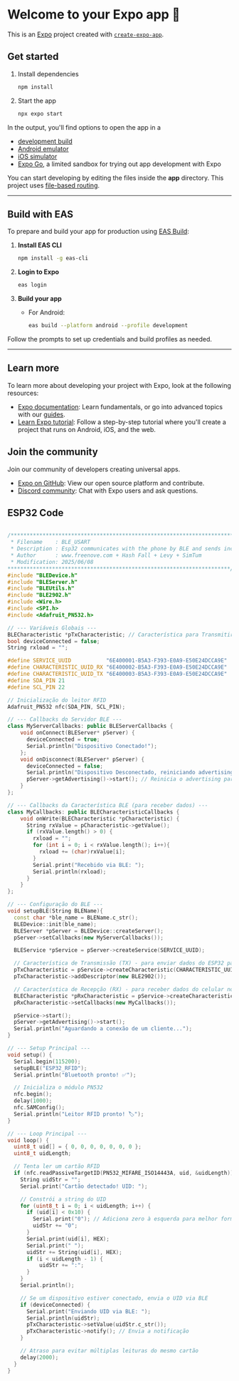 # Welcome to your Expo app 👋

This is an [Expo](https://expo.dev) project created with [`create-expo-app`](https://www.npmjs.com/package/create-expo-app).

## Get started

1. Install dependencies

    ```bash
    npm install
    ```

2. Start the app

    ```bash
    npx expo start
    ```

In the output, you'll find options to open the app in a

-   [development build](https://docs.expo.dev/develop/development-builds/introduction/)
-   [Android emulator](https://docs.expo.dev/workflow/android-studio-emulator/)
-   [iOS simulator](https://docs.expo.dev/workflow/ios-simulator/)
-   [Expo Go](https://expo.dev/go), a limited sandbox for trying out app development with Expo

You can start developing by editing the files inside the **app** directory. This project uses [file-based routing](https://docs.expo.dev/router/introduction).

---

## Build with EAS

To prepare and build your app for production using [EAS Build](https://docs.expo.dev/build/introduction/):

1. **Install EAS CLI**

    ```bash
    npm install -g eas-cli
    ```

2. **Login to Expo**

    ```bash
    eas login
    ```

3. **Build your app**

    - For Android:
        ```bash
        eas build --platform android --profile development
        ```

Follow the prompts to set up credentials and build profiles as needed.

---

## Learn more

To learn more about developing your project with Expo, look at the following resources:

-   [Expo documentation](https://docs.expo.dev/): Learn fundamentals, or go into advanced topics with our [guides](https://docs.expo.dev/guides).
-   [Learn Expo tutorial](https://docs.expo.dev/tutorial/introduction/): Follow a step-by-step tutorial where you'll create a project that runs on Android, iOS, and the web.

## Join the community

Join our community of developers creating universal apps.

-   [Expo on GitHub](https://github.com/expo/expo): View our open source platform and contribute.
-   [Discord community](https://chat.expo.dev): Chat with Expo users and ask questions.

## ESP32 Code

```cpp

/**********************************************************************
 * Filename    : BLE_USART
 * Description : Esp32 communicates with the phone by BLE and sends incoming RFID data via a serial port
 * Author      : www.freenove.com + Hash Fall + Levy + SimTum
 * Modification: 2025/06/08
**********************************************************************/
#include "BLEDevice.h"
#include "BLEServer.h"
#include "BLEUtils.h"
#include "BLE2902.h"
#include <Wire.h>
#include <SPI.h>
#include <Adafruit_PN532.h>

// --- Variáveis Globais ---
BLECharacteristic *pTxCharacteristic; // Característica para Transmitir (Notify)
bool deviceConnected = false;
String rxload = "";

#define SERVICE_UUID           "6E400001-B5A3-F393-E0A9-E50E24DCCA9E"
#define CHARACTERISTIC_UUID_RX "6E400002-B5A3-F393-E0A9-E50E24DCCA9E"
#define CHARACTERISTIC_UUID_TX "6E400003-B5A3-F393-E0A9-E50E24DCCA9E"
#define SDA_PIN 21
#define SCL_PIN 22

// Inicialização do leitor RFID
Adafruit_PN532 nfc(SDA_PIN, SCL_PIN);

// --- Callbacks do Servidor BLE ---
class MyServerCallbacks: public BLEServerCallbacks {
    void onConnect(BLEServer* pServer) {
      deviceConnected = true;
      Serial.println("Dispositivo Conectado!");
    };
    void onDisconnect(BLEServer* pServer) {
      deviceConnected = false;
      Serial.println("Dispositivo Desconectado, reiniciando advertising...");
      pServer->getAdvertising()->start(); // Reinicia o advertising para permitir nova conexão
    }
};

// --- Callbacks da Característica BLE (para receber dados) ---
class MyCallbacks: public BLECharacteristicCallbacks {
    void onWrite(BLECharacteristic *pCharacteristic) {
      String rxValue = pCharacteristic->getValue();
      if (rxValue.length() > 0) {
        rxload = "";
        for (int i = 0; i < rxValue.length(); i++){
          rxload += (char)rxValue[i];
        }
        Serial.print("Recebido via BLE: ");
        Serial.println(rxload);
      }
    }
};

// --- Configuração do BLE ---
void setupBLE(String BLEName){
  const char *ble_name = BLEName.c_str();
  BLEDevice::init(ble_name);
  BLEServer *pServer = BLEDevice::createServer();
  pServer->setCallbacks(new MyServerCallbacks());

  BLEService *pService = pServer->createService(SERVICE_UUID);

  // Característica de Transmissão (TX) - para enviar dados do ESP32 para o celular
  pTxCharacteristic = pService->createCharacteristic(CHARACTERISTIC_UUID_TX, BLECharacteristic::PROPERTY_NOTIFY);
  pTxCharacteristic->addDescriptor(new BLE2902());

  // Característica de Recepção (RX) - para receber dados do celular no ESP32
  BLECharacteristic *pRxCharacteristic = pService->createCharacteristic(CHARACTERISTIC_UUID_RX, BLECharacteristic::PROPERTY_WRITE);
  pRxCharacteristic->setCallbacks(new MyCallbacks());

  pService->start();
  pServer->getAdvertising()->start();
  Serial.println("Aguardando a conexão de um cliente...");
}

// --- Setup Principal ---
void setup() {
  Serial.begin(115200);
  setupBLE("ESP32_RFID");
  Serial.println("Bluetooth pronto! ✅");

  // Inicializa o módulo PN532
  nfc.begin();
  delay(1000);
  nfc.SAMConfig();
  Serial.println("Leitor RFID pronto! 🏷️");
}

// --- Loop Principal ---
void loop() {
  uint8_t uid[] = { 0, 0, 0, 0, 0, 0, 0 };
  uint8_t uidLength;

  // Tenta ler um cartão RFID
  if (nfc.readPassiveTargetID(PN532_MIFARE_ISO14443A, uid, &uidLength)) {
    String uidStr = "";
    Serial.print("Cartão detectado! UID: ");

    // Constrói a string do UID
    for (uint8_t i = 0; i < uidLength; i++) {
      if (uid[i] < 0x10) {
        Serial.print("0"); // Adiciona zero à esquerda para melhor formatação
        uidStr += "0";
      }
      Serial.print(uid[i], HEX);
      Serial.print(" ");
      uidStr += String(uid[i], HEX);
      if (i < uidLength - 1) {
          uidStr += ":";
      }
    }
    Serial.println();

    // Se um dispositivo estiver conectado, envia o UID via BLE
    if (deviceConnected) {
      Serial.print("Enviando UID via BLE: ");
      Serial.println(uidStr);
      pTxCharacteristic->setValue(uidStr.c_str());
      pTxCharacteristic->notify(); // Envia a notificação
    }

    // Atraso para evitar múltiplas leituras do mesmo cartão
    delay(2000);
  }
}

```
